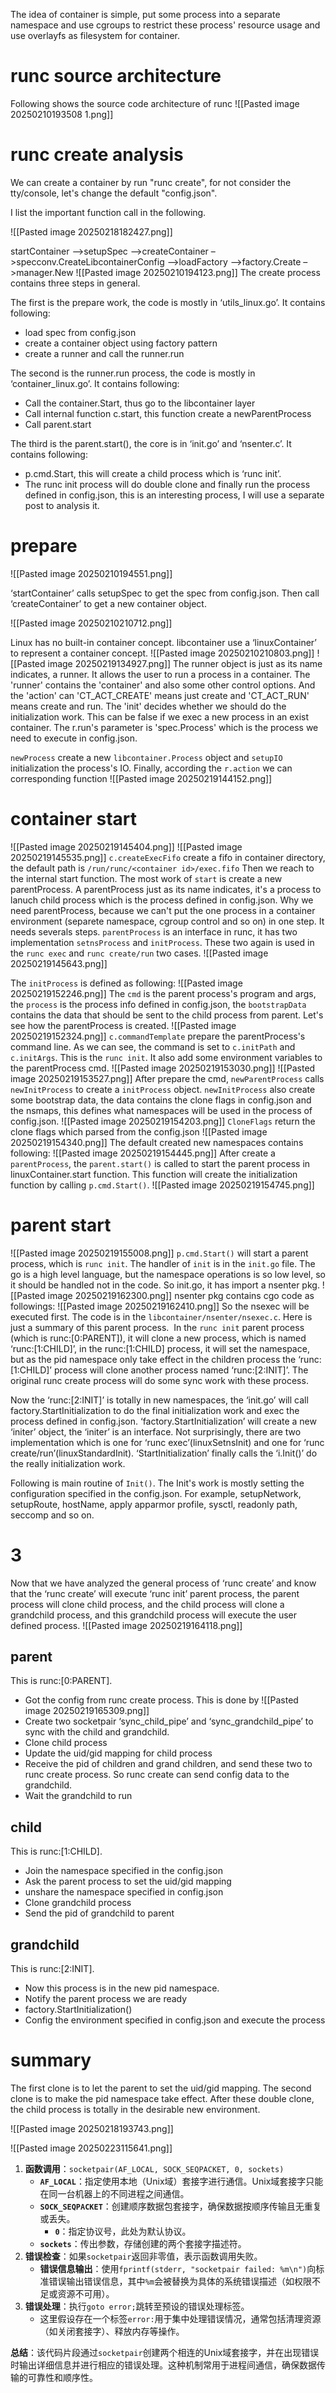The idea of container is simple, put some process into a separate namespace and use cgroups to restrict these process' resource usage and use overlayfs as filesystem for container.

# runc source architecture
Following shows the source code architecture of runc
![[Pasted image 20250210193508 1.png]]

# runc create analysis
We can create a container by run "runc create", for not consider the tty/console, let's change the default "config.json".

I list the important function call in the following.

![[Pasted image 20250218182427.png]]

startContainer –>setupSpec –>createContainer –>specconv.CreateLibcontainerConfig –>loadFactory –>factory.Create –>manager.New
![[Pasted image 20250210194123.png]]
The create process contains three steps in general.

The first is the prepare work, the code is mostly in ‘utils_linux.go’. It contains following:
- load spec from config.json
- create a container object using factory pattern
- create a runner and call the runner.run

The second is the runner.run process, the code is mostly in ‘container_linux.go’. It contains following:

- Call the container.Start, thus go to the libcontainer layer
- Call internal function c.start, this function create a newParentProcess
- Call parent.start

The third is the parent.start(), the core is in ‘init.go’ and ‘nsenter.c’. It contains following:
- p.cmd.Start, this will create a child process which is ‘runc init’.
- The runc init process will do double clone and finally run the process defined in config.json, this is an interesting process, I will use a separate post to analysis it.

# prepare
![[Pasted image 20250210194551.png]]

‘startContainer’ calls setupSpec to get the spec from config.json. Then call ‘createContainer’ to get a new container object.

![[Pasted image 20250210210712.png]]

Linux has no built-in container concept. libcontainer use a ‘linuxContainer’ to represent a container concept.
![[Pasted image 20250210210803.png]]
![[Pasted image 20250219134927.png]]
The runner object is just as its name indicates, a runner. It allows the user to run a process in a container. The 'runner' contains the 'container' and also some other control options. And the 'action' can 'CT_ACT_CREATE' means just create and 'CT_ACT_RUN' means create and run. The 'init' decides whether we should do the initialization work. This can be false if we exec a new process in an exist container. The r.run's parameter is 'spec.Process' which is the process we need to execute in config.json.

`newProcess` create a new `libcontainer.Process` object and `setupIO` initialization the process's IO. Finally, according the `r.action` we can corresponding function
![[Pasted image 20250219144152.png]]


# container start
![[Pasted image 20250219145404.png]]
![[Pasted image 20250219145535.png]]
`c.createExecFifo` create a fifo in container directory, the default path is `/run/runc/<container id>/exec.fifo` Then we reach to the internal start function. The most work of `start` is create a new parentProcess. A parentProcess just as its name indicates, it's a process to lanuch child process which is the process defined in config.json. Why we need parentProcess, because we can't put the one process in a container environment (separete namespace, cgroup control and so on) in one step. It needs severals steps. `parentProcess` is an interface in runc, it has two implementation `setnsProcess` and `initProcess`. These two again is used in the `runc exec` and `runc create/run` two cases.
![[Pasted image 20250219145643.png]]

The `initProcess` is defined as following:
![[Pasted image 20250219152246.png]]
The `cmd` is the parent process's program and args, the `process` is the process info defined in config.json, the `bootstrapData` contains the data that should be sent to the child process from parent. Let's see how the parentProcess is created.
![[Pasted image 20250219152324.png]]
`c.commandTemplate` prepare the parentProcess's command line. As we can see, the command is set to `c.initPath` and `c.initArgs`. This is the `runc init`. It also add some environment variables to the parentProcess cmd.
![[Pasted image 20250219153030.png]]
![[Pasted image 20250219153527.png]]
After prepare the cmd, `newParentProcess` calls `newInitProcess` to create a `initProcess` object. `newInitProcess` also create some bootstrap data, the data contains the clone flags in config.json and the nsmaps, this defines what namespaces will be used in the process of config.json.
![[Pasted image 20250219154203.png]]
`CloneFlags` return the clone flags which parsed from the config.json
![[Pasted image 20250219154340.png]]
The default created new namespaces contains following:
![[Pasted image 20250219154445.png]]
After create a `parentProcess`, the `parent.start()` is called to start the parent process in linuxContainer.start function. This function will create the initialization function by calling `p.cmd.Start()`.
![[Pasted image 20250219154745.png]]

# parent start
![[Pasted image 20250219155008.png]]
`p.cmd.Start()` will start a parent process, which is `runc init`. The handler of `init` is in the `init.go` file. The go is a high level language, but the namespace operations is so low level, so it should be handled not in the code. So init.go, it has import a nsenter pkg.
![[Pasted image 20250219162300.png]]
nsenter pkg contains cgo code as followings:
![[Pasted image 20250219162410.png]]
So the nsexec will be executed first. The code is in the `libcontainer/nsenter/nsexec.c`. Here is just a summary of this parent process.  In the `runc init` parent process (which is runc:[0:PARENT]), it will clone a new process, which is named ‘runc:[1:CHILD]’, in the runc:[1:CHILD] process, it will set the namespace, but as the pid namespace only take effect in the children process the ‘runc:[1:CHILD]’ process will clone another process named ‘runc:[2:INIT]’. The original runc create process will do some sync work with these process.

Now the ‘runc:[2:INIT]’ is totally in new namespaces, the ‘init.go’ will call factory.StartInitialization to do the final initialization work and exec the process defined in config.json. ‘factory.StartInitialization’ will create a new ‘initer’ object, the ‘initer’ is an interface. Not surprisingly, there are two implementation which is one for ‘runc exec’(linuxSetnsInit) and one for ‘runc create/run’(linuxStandardInit). ‘StartInitialization’ finally calls the ‘i.Init()’ do the really initialization work.

Following is main routine of `Init()`. The Init's work is mostly setting the configuration specified in the config.json. For example, setupNetwork, setupRoute, hostName, apply apparmor profile, sysctl, readonly path, seccomp and so on.



# 3
Now that we have analyzed the general process of ‘runc create’ and know that the ‘runc create’ will execute ‘runc init’ parent process, the parent process will clone child process, and the child process will clone a grandchild process, and this grandchild process will execute the user defined process.
![[Pasted image 20250219164118.png]]
## parent
This is runc:[0:PARENT].

- Got the config from runc create process. This is done by
![[Pasted image 20250219165309.png]]
- Create two socketpair ‘sync_child_pipe’ and ‘sync_grandchild_pipe’ to sync with the child and grandchild.
- Clone child process
- Update the uid/gid mapping for child process
- Receive the pid of children and grand children, and send these two to runc create process. So runc create can send config data to the grandchild.
- Wait the grandchild to run
## child
This is runc:[1:CHILD].
- Join the namespace specified in the config.json
- Ask the parent process to set the uid/gid mapping
- unshare the namespace specified in config.json
- Clone grandchild process
- Send the pid of grandchild to parent

## grandchild
This is runc:[2:INIT].
- Now this process is in the new pid namespace.
- Notify the parent process we are ready
- factory.StartInitialization()
- Config the environment specified in config.json and execute the process

# summary
The first clone is to let the parent to set the uid/gid mapping. The second clone is to make the pid namespace take effect. After these double clone, the child process is totally in the desirable new environment.

![[Pasted image 20250218193743.png]]

![[Pasted image 20250223115641.png]]

1. **函数调用**：`socketpair(AF_LOCAL, SOCK_SEQPACKET, 0, sockets)`
    - **`AF_LOCAL`**：指定使用本地（Unix域）套接字进行通信。Unix域套接字只能在同一台机器上的不同进程之间通信。
    - **`SOCK_SEQPACKET`**：创建顺序数据包套接字，确保数据按顺序传输且无重复或丢失。
	    - **`0`**：指定协议号，此处为默认协议。
    - **`sockets`**：传出参数，存储创建的两个套接字描述符。
2. **错误检查**：如果`socketpair`返回非零值，表示函数调用失败。
    - **错误信息输出**：使用`fprintf(stderr, "socketpair failed: %m\n")`向标准错误输出错误信息，其中`%m`会被替换为具体的系统错误描述（如权限不足或资源不可用）。
3. **错误处理**：执行`goto error;`跳转至预设的错误处理标签。
    - 这里假设存在一个标签`error:`用于集中处理错误情况，通常包括清理资源（如关闭套接字）、释放内存等操作。

**总结**：该代码片段通过`socketpair`创建两个相连的Unix域套接字，并在出现错误时输出详细信息并进行相应的错误处理。这种机制常用于进程间通信，确保数据传输的可靠性和顺序性。